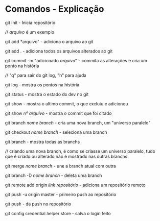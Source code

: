 # Comandos - Explicação

git init - Inicia repositório

// *arquivo* é um exemplo

git add *arquivo" - adiciona o arquivo ao git

git add . - adiciona todos os arquivos alterados ao git

git commit -m "adicionado *arquivo*" - commita as alterações e cria um ponto na história

// "q" para sair do git log, "h" para ajuda

git log - mostra os pontos na história

git status - mostra o estado do dev no git

git show - mostra o ultimo commit, o que excluiu e adicionou

git show *nº arquivo* - mostra o commit que foi citado

git branch *nome branch* - cria uma nova branch, um "universo paralelo"

git checkout *nome branch* - seleciona uma branch

git branch - mostra todas as branchs

// criando uma nova branch, é como se criasse um universo paralelo, tudo que é criado ou alterado não é mostrado nas outras branchs

git merge *nome branch* - une a branch atual com outra

git branch -D *nome branch* - deleta uma branch

git remote add origin *link repositório* - adiciona um repositório remoto

git push -u origin master - primeiro push ao repositório

git push - da push no repositório

git config credential.helper store - salva o login feito

